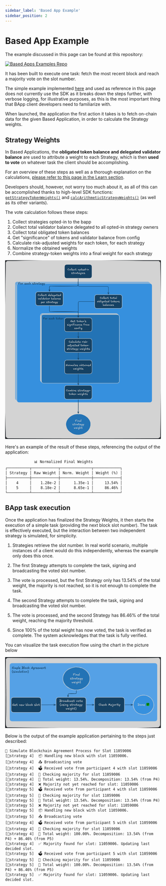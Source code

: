 ```yaml
---
sidebar_label: 'Based App Example'
sidebar_position: 2
---
```


# Based App Example


The example discussed in this page can be found at this repository:

[![Based Apps Examples Repo](https://img.shields.io/badge/GitHub-SSV%20Labs%20Examples-24292e?style=for-the-badge&logo=github)](https://github.com/ssvlabs/examples)

It has been built to execute one task: fetch the most recent block and reach a majority vote on the slot number.

The simple example implemented [here]([`https://github.com/ssvlabs/examples`](https://github.com/ssvlabs/examples)) and used as reference in this page does not currently use the SDK as it breaks down the steps further, with verbose logging, for illustrative purposes, as this is the most important thing that BApp client developers need to familiarize with.

When launched, the application the first action it takes is to fetch on-chain data for the given Based Application, in order to calculate the Strategy weights.

## Strategy Weights

In Based Applications, the **obligated token balance and delegated validator balance** are used to attribute a weight to each Strategy, which is then **used to vote** on whatever task the client should be accomplishing.

For an overview of these steps as well as a thorough explanation on the calculations, [please refer to this page in the Learn section](../learn/based-applications/strategy-weights.md).

Developers should, however, not worry too much about it, as all of this can be accomplished thanks to high-level SDK functions: [`getStrategyTokenWeights()`](./BA-SDK/module-reference/api-module.md#getstrategytokenweightsstring-bappaddress) and [`calcArithmeticStrategyWeights()`](./BA-SDK/module-reference/utils-module.md#calcsimplestrategyweights) (as well as its other variants).

The vote calculation follows these steps:

1. Collect strategies opted-in to the bapp
2. Collect total validator balance delegated to all opted-in strategy owners
3. Collect total obligated token balances
4. Get "significance" of tokens and validator balance from config
5. Calculate risk-adjusted weights for each token, for each strategy
6. Normalize the obtained weights
7. Combine strategy-token weights into a final weight for each strategy

![Vote Calculation Flow Chart](../../../static/img/example-flow-chart.png)

Here's an example of the result of these steps, referencing the output of the application:

```
             📊 Normalized Final Weights             
┌──────────┬────────────┬──────────────┬────────────┐
│ Strategy │ Raw Weight │ Norm. Weight │ Weight (%) │
├──────────┼────────────┼──────────────┼────────────┤
│    4     │    1.28e-2 │      1.35e-1 │     13.54% │
│    5     │    8.18e-2 │      8.65e-1 │     86.46% │
└──────────┴────────────┴──────────────┴────────────┘
```

## BApp task execution

Once the application has finalized the Strategy Weights, it then starts the execution of a simple task (providing the next block slot number). The task is effectively executed, but the interaction between two independent strategy is simulated, for simplicity.

1. Strategies retrieve the slot number. In real world scenario, multiple instances of a client would do this independently, whereas the example only does this once.

2. The first Strategy attempts to complete the task, signing and broadcasting the voted slot number.

3. The vote is processed, but the first Strategy only has 13.54% of the total weight, the majority is not reached, so it is not enough to complete the task.

4. The second Strategy attempts to complete the task, signing and broadcasting the voted slot number.

5. The vote is processed, and the second Strategy has 86.46% of the total weight, reaching the majority threshold.

6. Since 100% of the total weight has now voted, the task is verified as complete. The system acknowledges that the task is fully verified.

You can visualize the task execution flow using the chart in the picture below

![Simple Block Agreement Example Flow Chart](../../../static/img/simulated-flow.png)

Below is the output of the example application pertaining to the steps just described:

```
🚀 Simulate Blockchain Agreement Process for Slot 11059006
[🧍strategy 4]  📦 Handling new block with slot 11059006.
[🧍strategy 4]  📤 Broadcasting vote
[🧍strategy 4]  🗳️ Received vote from participant 4 with slot 11059006
[🧍strategy 4]  📄 Checking majority for slot 11059006
[🧍strategy 4]  🔢 Total weight: 13.54%. Decomposition: 13.54% (from P4)
[🧍strategy 4]  ❌ Majority not yet reached for slot: 11059006
[🧍strategy 5]  🗳️ Received vote from participant 4 with slot 11059006
[🧍strategy 5]  📄 Checking majority for slot 11059006
[🧍strategy 5]  🔢 Total weight: 13.54%. Decomposition: 13.54% (from P4)
[🧍strategy 5]  ❌ Majority not yet reached for slot: 11059006
[🧍strategy 5]  📦 Handling new block with slot 11059006.
[🧍strategy 5]  📤 Broadcasting vote
[🧍strategy 4]  🗳️ Received vote from participant 5 with slot 11059006
[🧍strategy 4]  📄 Checking majority for slot 11059006
[🧍strategy 4]  🔢 Total weight: 100.00%. Decomposition: 13.54% (from P4) + 86.46% (from P5)
[🧍strategy 4]  ✅ Majority found for slot: 11059006. Updating last decided slot.
[🧍strategy 5]  🗳️ Received vote from participant 5 with slot 11059006
[🧍strategy 5]  📄 Checking majority for slot 11059006
[🧍strategy 5]  🔢 Total weight: 100.00%. Decomposition: 13.54% (from P4) + 86.46% (from P5)
[🧍strategy 5]  ✅ Majority found for slot: 11059006. Updating last decided slot.
```
